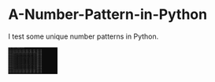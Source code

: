 # A-Number-Pattern-in-Python
I test some unique number patterns in Python.

<img src="images/pattern.png" width=100>
